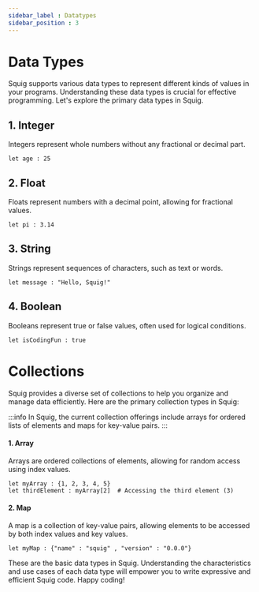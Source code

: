 ```yaml
---
sidebar_label : Datatypes
sidebar_position : 3
---
```


# Data Types

Squig supports various data types to represent different kinds of values in your programs. Understanding these data types is crucial for effective programming. Let's explore the primary data types in Squig.

## 1. Integer

Integers represent whole numbers without any fractional or decimal part.

```squig
let age : 25
```

## 2. Float

Floats represent numbers with a decimal point, allowing for fractional values.

```squig
let pi : 3.14
```

## 3. String

Strings represent sequences of characters, such as text or words.

```squig
let message : "Hello, Squig!"
```

## 4. Boolean

Booleans represent true or false values, often used for logical conditions.

```squig
let isCodingFun : true
```


# Collections
Squig provides a diverse set of collections to help you organize and manage data efficiently. Here are the primary collection types in Squig:

:::info
In Squig, the current collection offerings include arrays for ordered lists of elements and maps for key-value pairs.
:::

#### 1. Array
Arrays are ordered collections of elements, allowing for random access using index values.

```squig
let myArray : {1, 2, 3, 4, 5}
let thirdElement : myArray[2]  # Accessing the third element (3)
```

#### 2. Map
A map is a collection of key-value pairs, allowing elements to be accessed by both index values and key values.
```squig
let myMap : {"name" : "squig" , "version" : "0.0.0"}
```

These are the basic data types in Squig.  Understanding the characteristics and use cases of each data type will empower you to write expressive and efficient Squig code. Happy coding!